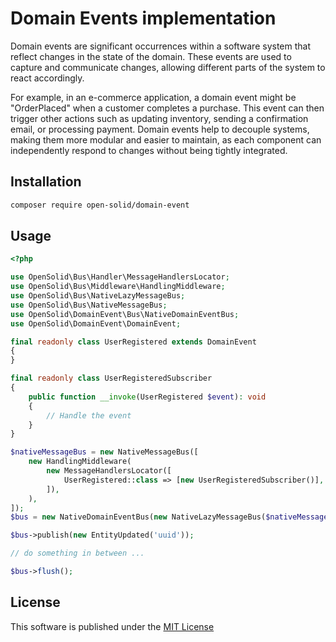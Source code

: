 # Domain Events implementation

Domain events are significant occurrences within a software system that 
reflect changes in the state of the domain. These events are used to 
capture and communicate changes, allowing different parts of the system 
to react accordingly. 

For example, in an e-commerce application, a domain event might be 
"OrderPlaced" when a customer completes a purchase. This event can then 
trigger other actions such as updating inventory, sending a confirmation 
email, or processing payment. Domain events help to decouple systems, 
making them more modular and easier to maintain, as each component can 
independently respond to changes without being tightly integrated.

## Installation

```bash
composer require open-solid/domain-event
```

## Usage

```php
<?php

use OpenSolid\Bus\Handler\MessageHandlersLocator;
use OpenSolid\Bus\Middleware\HandlingMiddleware;
use OpenSolid\Bus\NativeLazyMessageBus;
use OpenSolid\Bus\NativeMessageBus;
use OpenSolid\DomainEvent\Bus\NativeDomainEventBus;
use OpenSolid\DomainEvent\DomainEvent;

final readonly class UserRegistered extends DomainEvent
{
}

final readonly class UserRegisteredSubscriber
{
    public function __invoke(UserRegistered $event): void
    {
        // Handle the event
    }
}

$nativeMessageBus = new NativeMessageBus([
    new HandlingMiddleware(
        new MessageHandlersLocator([
            UserRegistered::class => [new UserRegisteredSubscriber()],
        ]),
    ),
]);
$bus = new NativeDomainEventBus(new NativeLazyMessageBus($nativeMessageBus));

$bus->publish(new EntityUpdated('uuid'));

// do something in between ...

$bus->flush();
```

## License

This software is published under the [MIT License](LICENSE)
